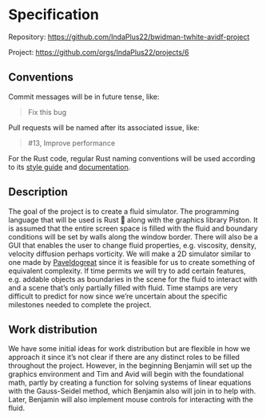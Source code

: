 # Specification

Repository: https://github.com/IndaPlus22/bwidman-twhite-avidf-project

Project: https://github.com/orgs/IndaPlus22/projects/6

## Conventions

Commit messages will be in future tense, like:
> Fix this bug

Pull requests will be named after its associated issue, like:
> #13, Improve performance

For the Rust code, regular Rust naming conventions will be used according to its [style guide](https://github.com/rust-dev-tools/fmt-rfcs/blob/master/guide/guide.md) and [documentation](https://doc.rust-lang.org/rustdoc/what-is-rustdoc.html).

## Description

The goal of the project is to create a fluid simulator. The programming language that will be used is Rust 🦀 along with the graphics library Piston. It is assumed that the entire screen space is filled with the fluid and boundary conditions will be set by walls along the window border. There will also be a GUI that enables the user to change fluid properties, e.g. viscosity, density, velocity diffusion perhaps vorticity. We will make a 2D simulator similar to one made by [Paveldogreat](https://paveldogreat.github.io/WebGL-Fluid-Simulation/) since it is feasible for us to create something of equivalent complexity. If time permits we will try to add certain features, e.g. addable objects as boundaries in the scene for the fluid to interact with and a scene that’s only partially filled with fluid. Time stamps are very difficult to predict for now since we’re uncertain about the specific milestones needed to complete the project.

## Work distribution

We have some initial ideas for work distribution but are flexible in how we approach it since it’s not clear if there are any distinct roles to be filled throughout the project. However, in the beginning Benjamin will set up the graphics environment and Tim and Avid will begin with the foundational math, partly by creating a function for solving systems of linear equations with the Gauss-Seidel method, which Benjamin also will join in to help with. Later, Benjamin will also implement mouse controls for interacting with the fluid.
